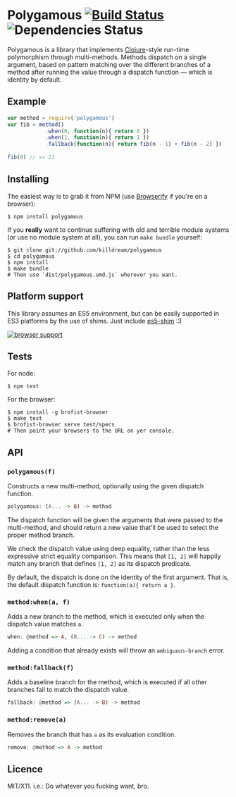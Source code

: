 Polygamous [![Build Status](https://travis-ci.org/killdream/polygamous.png)](https://travis-ci.org/killdream/polygamous) ![Dependencies Status](https://david-dm.org/killdream/polygamous.png)
==========

Polygamous is a library that implements [Clojure][]-style run-time polymorphism
through multi-methods. Methods dispatch on a single argument, based on pattern
matching over the different branches of a method after running the value
through a dispatch function — which is identity by default.

[Clojure]: http://clojure.org/multimethods


## Example

```js
var method = require('polygamous')
var fib = method()
            .when(0, function(n){ return 0 })
            .when(1, function(n){ return 1 })
            .fallback(function(n){ return fib(n - 1) + fib(n - 2) })
            
fib(8) // => 21
```


## Installing

The easiest way is to grab it from NPM (use [Browserify][] if you're on a
browser):

    $ npm install polygamous
    
If you **really** want to continue suffering with old and terrible module
systems (or use no module system at all), you can run `make bundle` yourself:

    $ git clone git://github.com/killdream/polygamous
    $ cd polygamous
    $ npm install
    $ make bundle
    # Then use `dist/polygamous.umd.js` wherever you want.
    
[browserify]: https://github.com/substack/node-browserify


## Platform support

This library assumes an ES5 environment, but can be easily supported in ES3
platforms by the use of shims. Just include [es5-shim][] :3

[es5-shim]: https://github.com/kriskowal/es5-shim

[![browser support](https://ci.testling.com/killdream/polygamous.png)](http://ci.testling.com/killdream/polygamous)


## Tests

For node:

    $ npm test
    
For the browser:

    $ npm install -g brofist-browser
    $ make test
    $ brofist-browser serve test/specs
    # Then point your browsers to the URL on yer console.


## API

### `polygamous(f)`

Constructs a new multi-method, optionally using the given dispatch function.

```hs
polygamous: (A... -> B) -> method
```

The dispatch function will be given the arguments that were passed to the
multi-method, and should return a new value that'll be used to select the
proper method branch.

We check the dispatch value using deep equality, rather than the less
expressive strict equality comparison. This means that `[1, 2]` will happily
match any branch that defines `[1, 2]` as its dispatch predicate.

By default, the dispatch is done on the identity of the first argument. That
is, the default dispatch function is: `function(a){ return a }`.


### `method:when(a, f)`

Adds a new branch to the method, which is executed only when the dispatch value
matches `a`.

```hs
when: @method => A, (B... -> C) -> method
```

Adding a condition that already exists will throw an `ambiguous-branch` error.

### `method:fallback(f)`

Adds a baseline branch for the method, which is executed if all other branches
fail to match the dispatch value.

```hs
fallback: @method => (A... -> B) -> method
```

### `method:remove(a)`

Removes the branch that has `a` as its evaluation condition.

```hs
remove: @method => A -> method
```



## Licence

MIT/X11. i.e.: Do whatever you fucking want, bro.
